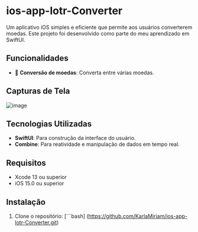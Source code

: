 # ios-app-lotr-Converter
Um aplicativo iOS simples e eficiente que permite aos usuários converterem moedas. Este projeto foi desenvolvido como parte do meu aprendizado em SwiftUI.

## Funcionalidades

- 💱 **Conversão de moedas**: Converta entre várias moedas.

## Capturas de Tela

![image](https://github.com/user-attachments/assets/d76e7442-4dde-48b3-a3e0-813aa3eb5237)


## Tecnologias Utilizadas

- **SwiftUI**: Para construção da interface do usuário.
- **Combine**: Para reatividade e manipulação de dados em tempo real.

## Requisitos

- Xcode 13 ou superior
- iOS 15.0 ou superior

## Instalação

1. Clone o repositório:
   [```bash]
   (https://github.com/KarlaMiriam/ios-app-lotr-Converter.git)
   
